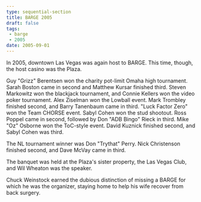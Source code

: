 ```yaml
---
type: sequential-section
title: BARGE 2005
draft: false
tags:
 - barge
 - 2005
date: 2005-09-01
---
```


In 2005, downtown Las Vegas was again host to BARGE. This time, though, the
host casino was the Plaza. 

Guy &quot;Grizz&quot; Berentsen won the charity pot-limit Omaha high
tournament. Sarah Boston came in second and Matthew Kursar finished third.
Steven Markowitz won the blackjack tournament, and Connie Kellers won the video
poker tournament.  Alex Ziselman won the Lowball event. Mark Trombley finished
second, and Barry Tanenbaum came in third.  &quot;Luck Factor Zero&quot; won
the Team CHORSE event.  Sabyl Cohen won the stud shootout. Ross Poppel came in
second, followed by Don &quot;ADB Bingo&quot; Rieck in third.  Mike
&quot;Oz&quot; Osborne won the ToC-style event. David Kuznick finished second,
and Sabyl Cohen was third.

The NL tournament winner was Don &quot;Trythat&quot; Perry. Nick Christenson
finished second, and Dave McVay came in third.

The banquet was held at the Plaza's sister property, the Las Vegas Club, and
Wil Wheaton was the speaker.

Chuck Weinstock earned the dubious distinction of missing a BARGE for which he
was the organizer, staying home to help his wife recover from back surgery.
